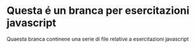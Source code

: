 # Questa é un branca per esercitazioni javascript

Quaesta branca continene una serie di file relative a esercitazioni javascript
